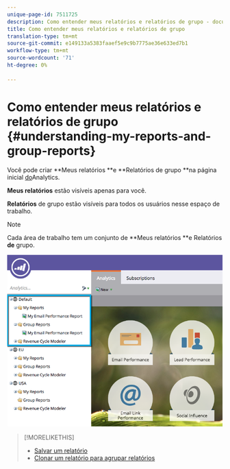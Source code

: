 ```yaml
---
unique-page-id: 7511725
description: Como entender meus relatórios e relatórios de grupo - documentos do Marketing - Documentação do produto
title: Como entender meus relatórios e relatórios de grupo
translation-type: tm+mt
source-git-commit: e149133a5383faaef5e9c9b7775ae36e633ed7b1
workflow-type: tm+mt
source-wordcount: '71'
ht-degree: 0%

---
```



# Como entender meus relatórios e relatórios de grupo {#understanding-my-reports-and-group-reports}

Você pode criar **Meus relatórios **e **Relatórios de grupo **na página inicial [do](navigating-the-analytics-home-page.md)Analytics.

**Meus relatórios** estão visíveis apenas para você.

**Relatórios** de grupo estão visíveis para todos os usuários nesse espaço de trabalho.

>[!NOTE]
>
>Cada área de trabalho tem um conjunto de **Meus relatórios **e Relatórios **de** grupo.

![](assets/image2015-4-21-14-3a41-3a22.png)

>[!MORELIKETHIS]
>
>* [Salvar um relatório](save-a-report.md)
>* [Clonar um relatório para agrupar relatórios](../../../../product-docs/reporting/basic-reporting/report-activity/clone-a-report-to-group-reports.md)

>



